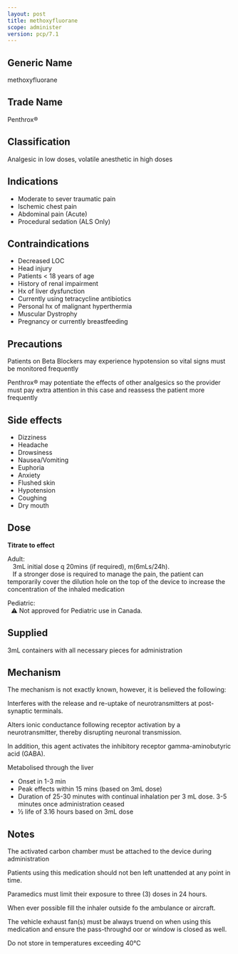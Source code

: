 ```yaml
---
layout: post
title: methoxyfluorane
scope: administer
version: pcp/7.1
---
```


## Generic Name

methoxyfluorane

## Trade Name

Penthrox®

## Classification

Analgesic in low doses, volatile anesthetic in high doses

## Indications

- Moderate to sever traumatic pain
- Ischemic chest pain
- Abdominal pain (Acute)
- Procedural sedation (ALS Only)

## Contraindications

- Decreased LOC
- Head injury
- Patients < 18 years of age
- History of renal impairment
- Hx of liver dysfunction
- Currently using tetracycline antibiotics
- Personal hx of malignant hyperthermia
- Muscular Dystrophy
- Pregnancy or currently breastfeeding

## Precautions

Patients on Beta Blockers may experience hypotension so vital signs must be monitored frequently

Penthrox® may potentiate the effects of other analgesics so the provider must pay extra attention in this case and reassess the patient more frequently

## Side effects

- Dizziness
- Headache
- Drowsiness
- Nausea/Vomiting
- Euphoria
- Anxiety
- Flushed skin
- Hypotension
- Coughing
- Dry mouth

## Dose

**Titrate to effect**

Adult:   
&nbsp;&nbsp; 3mL initial dose q 20mins (if required),  m(6mLs/24h).   
&nbsp;&nbsp; If a stronger dose is required to manage the pain, the patient can temporarily cover the dilution hole on the top of the device to increase the concentration of the inhaled medication

Pediatric:   
&nbsp;&nbsp;⚠️ Not approved for Pediatric use in Canada.

## Supplied

3mL containers with all necessary pieces for administration

## Mechanism

The mechanism is not exactly known, however, it is believed the following:

Interferes with the release and re-uptake of neurotransmitters at post-synaptic terminals.

Alters ionic conductance following receptor activation by a neurotransmitter, thereby disrupting neuronal transmission.

In addition, this agent activates the inhibitory receptor gamma-aminobutyric acid (GABA).

Metabolised through the liver

- Onset in 1-3 min
- Peak effects within 15 mins (based on 3mL dose)
- Duration of 25-30 minutes with continual inhalation per 3 mL dose. 3-5 minutes once administration ceased
- ½ life of 3.16 hours based on 3mL dose

## Notes

The activated carbon chamber must be attached to the device during administration

Patients using this medication should not ben left unattended at any point in time.

Paramedics must limit their exposure to three (3) doses in 24 hours.

When ever possible fill the inhaler outside fo the ambulance or aircraft.

The vehicle exhaust fan(s) must be always truend on when using this medication and ensure the pass-throughd oor or window is closed as well.

Do not store in temperatures exceeding 40°C
